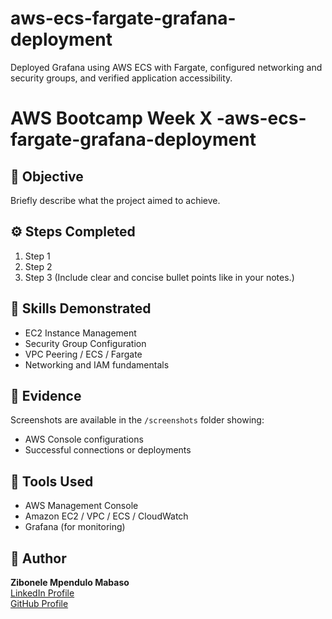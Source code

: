 # aws-ecs-fargate-grafana-deployment
Deployed Grafana using AWS ECS with Fargate, configured networking and security groups, and verified application accessibility.
# AWS Bootcamp Week X -aws-ecs-fargate-grafana-deployment

## 🎯 Objective
Briefly describe what the project aimed to achieve.

## ⚙️ Steps Completed
1. Step 1
2. Step 2
3. Step 3
(Include clear and concise bullet points like in your notes.)

## 🧠 Skills Demonstrated
- EC2 Instance Management
- Security Group Configuration
- VPC Peering / ECS / Fargate
- Networking and IAM fundamentals

## 📸 Evidence
Screenshots are available in the `/screenshots` folder showing:
- AWS Console configurations
- Successful connections or deployments

## 🧩 Tools Used
- AWS Management Console
- Amazon EC2 / VPC / ECS / CloudWatch
- Grafana (for monitoring)

## 👤 Author
**Zibonele Mpendulo Mabaso**  
[LinkedIn Profile](https://www.linkedin.com/in/mpendulo-mabaso-50a1b8315)  
[GitHub Profile](https://github.com/zibonelemabaso-jpg)
